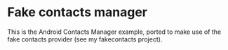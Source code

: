 Fake contacts manager
=====================

This is the Android Contacts Manager example, ported to make use of the fake contacts provider (see my fakecontacts project). 


